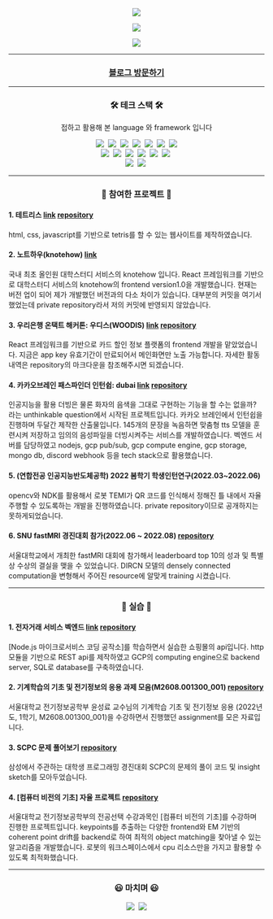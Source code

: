 <p align="center">
  <a href="https://capsule-render.vercel.app"><img src="https://capsule-render.vercel.app/api?type=soft&color=auto&height=150&section=header&text=JUNPYOSEO&fontSize=70&animation=twinkling"/></a>
</p>

<p align="center">
  <a href="https://github-readme-stats.vercel.app"><img src="https://github-readme-stats.vercel.app/api?username=Giventicket"/></a>
</p>


<p align="center">
  <a href="https://www.acmicpc.net/user/jpseo99"><img src="http://mazassumnida.wtf/api/v2/generate_badge?boj=jpseo99"/></a>
</p>

<hr>
<h3 align="center">
  <a href="https://velog.io/@jpseo99/posts" align="center">블로그 방문하기</a>
</h3>
<hr/>

<h3 align="center">🛠 테크 스택 🛠</h3>
<p align="center">접하고 활용해 본 language 와 framework 입니다</p>

<p align="center">
  <img src="https://img.shields.io/badge/Python-3766AB?style=flat-square&logo=Python&logoColor=white"/></a>&nbsp 
  <img src="https://img.shields.io/badge/Java-007396?style=flat-square&logo=Java&logoColor=white"/></a>&nbsp 
  <img src="https://img.shields.io/badge/C++-00599C?style=flat-square&logo=C%2B%2B&logoColor=white"/></a>&nbsp 
  <img src="https://img.shields.io/badge/C-A8B9CC?style=flat-square&logo=C&logoColor=white"/></a>&nbsp 
  <img src="https://img.shields.io/badge/Javascript-ffb13b?style=flat-square&logo=javascript&logoColor=white"/></a>&nbsp 
  <img src="https://img.shields.io/badge/css-1572B6?style=flat-square&logo=css3&logoColor=white"/></a>&nbsp 
  <img src="https://img.shields.io/badge/html5-E5C2B6?style=flat-square&logo=html5&logoColor=white">
  <br>
  <img src="https://img.shields.io/badge/Mysql-E6B91E?style=flat-square&logo=MySql&logoColor=white"/></a>&nbsp 
  <img src="https://img.shields.io/badge/aws-333664?style=flat-square&logo=amazon-aws&logoColor=white"/></a>&nbsp 
  <img src="https://img.shields.io/badge/express-333664?style=flat-square&logo=express&logoColor=white"/></a>&nbsp 
  <img src="https://img.shields.io/badge/react-333664?style=flat-square&logo=react&logoColor=white"/></a>&nbsp 
  <img src="https://img.shields.io/badge/docker-33ee64?style=flat-square&logo=docker&logoColor=white"/></a>&nbsp 
  <img src="https://img.shields.io/badge/mongoDB-eeee64?style=flat-square&logo=mongoDB&logoColor=white"/></a>&nbsp 
  <br>
  <img src="https://img.shields.io/badge/pytorch-eeee64?style=flat-square&logo=pytorch&logoColor=white"/></a>&nbsp 
  <img src="https://img.shields.io/badge/tensorflow-eece64?style=flat-square&logo=tensorflow&logoColor=white"/></a>&nbsp
</p>
<hr/>
<h3 align="center">🐯 참여한 프로젝트 🐯</h3>
  <h4 align="">
    1. 테트리스 
    <a href="https://backtotetris.netlify.app/">link</a>
    <a href="https://github.com/Giventicket/Tetris">repository</a>
  </h4>
   <div>html, css, javascript를 기반으로 tetris를 할 수 있는 웹사이트를 제작하였습니다.</div>
   
  <h4 align="">
    2. 노트하우(knotehow) 
    <a href="https://www.knotehow.com/">link</a>
  </h4>
  <div>국내 최초 올인원 대학스터디 서비스의 knotehow 입니다. React 프레임워크를 기반으로 대학스터디 서비스의 knotehow의 frontend version1.0을 개발했습니다. 현재는 버전 업이 되어 제가 개발했던 버전과의 다소 차이가 있습니다. 대부분의 커밋을 여기서 했었는데 private repository라서 저의 커밋에 반영되지 않았습니다. <div>
  
   <h4 align="">
    3. 우리은행 온택트 해커톤: 우디스(WOODIS)  
    <a href="https://woodis.netlify.app/">link</a>
    <a href="https://github.com/Giventicket/woodis_frontend">repository</a>
  </h4>
  <div>React 프레임워크를 기반으로 카드 할인 정보 플랫폼의 frontend 개발을 맡았었습니다. 지금은 app key 유효기간이 만료되어서 메인화면만 노출 가능합니다. 자세한 활동 내역은 repository의 마크다운을 참조해주시면 되겠습니다.<div>
    
   <h4 align="">
    4. 카카오브레인 패스파인더 인턴쉽: dubai
    <a href="https://dub-ai.site/">link</a>
    <a href="https://github.com/Giventicket/apeach-back">repository</a>
   </h4>
  <div>인공지능을 활용 더빙은 물론 화자의 음색을 그대로 구현하는 기능을 할 수는 없을까? 라는 unthinkable question에서 시작된 프로젝트입니다. 카카오 브레인에서 인턴쉽을 진행하며 두달간 제작한 산출물입니다. 145개의 문장을 녹음하면 맞춤형 tts 모델을 훈련시켜 저장하고 임의의 음성파일을 더빙시켜주는 서비스를 개발하였습니다. 벡엔드 서버를 담당하였고 nodejs, gcp pub/sub, gcp compute engine, gcp storage, mongo db, discord webhook 등을 tech stack으로 활용했습니다. <div>

   <h4 align="">
    5. (연합전공 인공지능반도체공학) 2022 봄학기 학생인턴연구(2022.03~2022.06)
   </h4>
  <div> opencv와 NDK를 활용해서 로봇 TEMI가 QR 코드를 인식해서 정해진 틀 내에서 자율주행할 수 있도록하는 개발을 진행하였습니다. private repository이므로 공개하지는 못하게되었습니다.<div>
  
   <h4 align="">
    6. SNU fastMRI 경진대회 참가(2022.06 ~ 2022.08)
    <a href="https://github.com/Giventicket/snu-fastmri-modified-DIRCN/tree/main/DIRCN">repository</a>
   </h4>
  <div> 서울대학교에서 개최한 fastMRI 대회에 참가해서 leaderboard top 10의 성과 및 특별상 수상의 결실을 맺을 수 있었습니다. DIRCN 모델의 densely connected computation을 변형해서 주어진 resource에 알맞게 training 시켰습니다. <div>

</h3>

<hr/>
    
<h3 align="center">🐇 실습 🐇</h3>
  <h4 align="">
    1. 전자거래 서비스 벡엔드 
    <a href="https://seo-jun-pyo.gitbook.io/transaction/">link</a>
    <a href="https://github.com/Giventicket/Transaction">repository</a>
  </h4>
  <div>
   [Node.js 마이크로서비스 코딩 공작소]를 학습하면서 실습한 쇼핑몰의 api입니다. http 모듈을 기반으로 REST api를 제작하였고 GCP의 computing engine으로 backend server, SQL로 database를 구축하였습니다.
  </div>
   <h4 align="">
    2. 기계학습의 기초 및 전기정보의 응용 과제 모음(M2608.001300_001)
    <a href="https://github.com/Giventicket/MachineLearningAssignment-M2608.001300_001-">repository</a>
  </h4>
  <div>
서울대학교 전기정보공학부 윤성료 교수님의 기계학습 기초 및 전기정보 응용 (2022년도, 1학기, M2608.001300_001)을 수강하면서 진행했던 assignment를 모은 자료입니다.
  </div>
    <h4 align="">
    3. SCPC 문제 풀어보기
    <a href="https://github.com/Giventicket/SCPC">repository</a>
  </h4>
  <div>
삼성에서 주관하는 대학생 프로그래밍 경진대회 SCPC의 문제의 풀이 코드 및 insight sketch를 모아두었습니다.
  </div>

 <h4 align="">
    4. [컴퓨터 비전의 기초] 자율 프로젝트
    <a href="https://github.com/Giventicket/Object_Matcher_Using_CPD">repository</a>
   </h4>
  <div> 서울대학교 전기정보공학부의 전공선택 수강과목인 [컴퓨터 비전의 기초]를 수강하며 진행한 프로젝트입니다. keypoints를 추출하는 다양한 frontend와 EM 기반의 coherent point drift를 backend로 하여 최적의 object matching을 찾아낼 수 있는 알고리즘을 개발했습니다. 로봇의 워크스페이스에서 cpu 리소스만을 가지고 활용할 수 있도록 최적화했습니다. <div>



<hr/>
<h3 align="center">😃 마치며 😃</h3>
<p align="center">
    <a href="https://www.instagram.com/junpyoseo/"><img src="https://img.shields.io/badge/Instagram-E4405F?style=flat-square&logo=Instagram&logoColor=white&link=https://www.instagram.com/woo0_hooo/"/></a>&nbsp
  <a href="https://hits.seeyoufarm.com"><img src="https://hits.seeyoufarm.com/api/count/incr/badge.svg?url=https%3A%2F%2Fgithub.com%2FGiventicket&count_bg=%2379C83D&title_bg=%23555555&icon=&icon_color=%23E7E7E7&title=hits&edge_flat=false"/></a>
</p>
    
    
<br/>
